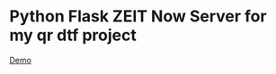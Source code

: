 # Python Flask ZEIT Now Server for my qr dtf project

[Demo](https://python-flask.alekxuk.now.sh/)


